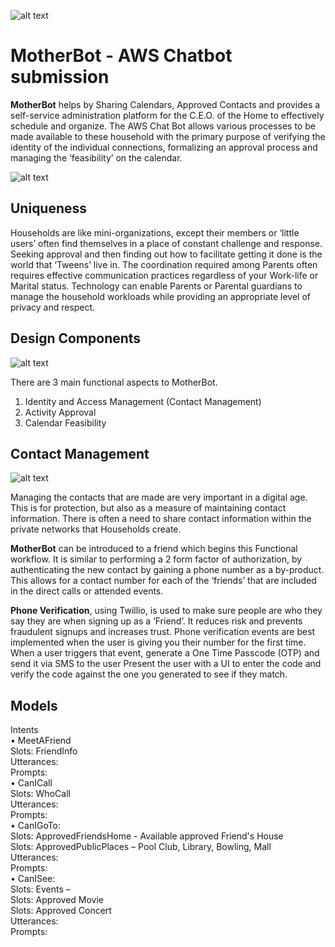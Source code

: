 ![alt text][aws]
# MotherBot - AWS Chatbot submission

**MotherBot** helps by Sharing Calendars, Approved Contacts and provides a self-service administration platform for the C.E.O. of the Home to effectively schedule and organize.  The AWS Chat Bot allows various processes to be made available to these household with the primary purpose of verifying the identity of the individual connections, formalizing an approval process and managing the ‘feasibility’ on the calendar.  

![alt text][serverless]

## **Uniqueness**

Households are like mini-organizations, except their members or ‘little users’ often find themselves in a place of constant challenge and response.  Seeking approval and then finding out how to facilitate getting it done is the world that ‘Tweens’ live in.  The coordination required among Parents often requires effective communication practices regardless of your Work-life or Marital status.  Technology can enable Parents or Parental guardians to manage the household workloads while providing an appropriate level of privacy and respect.

## Design Components
![alt text][motherbot]  

There are 3 main functional aspects to MotherBot.  

1.	Identity and Access Management (Contact Management)
2.	Activity Approval
3.	Calendar Feasibility

## Contact Management

![alt text][friend]  

Managing the contacts that are made are very important in a digital age.  This is for protection, but also as a measure of maintaining contact information.  There is often a need to share contact information within the private networks that Households create.  

**MotherBot** can be introduced to a friend which begins this Functional workflow.  It is similar to performing a 2 form factor of authorization, by authenticating the new contact by gaining a phone number as a by-product.  This allows for a contact number for each of the ‘friends’ that are included in the direct calls or attended events.  

**Phone Verification**, using Twillio, is used to make sure people are who they say they are when signing up as a ‘Friend’. It reduces risk and prevents fraudulent signups and increases trust. Phone verification events are best implemented when the user is giving you their number for the first time.  When a user triggers that event, generate a One Time Passcode (OTP) and send it via SMS to the user Present the user with a UI to enter the code and verify the code against the one you generated to see if they match.   


## Models
Intents  
• MeetAFriend  
  Slots: FriendInfo  
  Utterances:  
  Prompts:  
• CanICall  
  Slots: WhoCall  
  Utterances:  
  Prompts:  
• CanIGoTo:   
  Slots: ApprovedFriendsHome - Available approved Friend's House  
  Slots: ApprovedPublicPlaces – Pool Club, Library, Bowling, Mall  
  Utterances:  
  Prompts:  
• CanISee:  
  Slots: Events –   
  Slots: Approved Movie   
  Slots: Approved Concert  
  Utterances:  
  Prompts:  

[aws]: https://bentowner.blob.core.windows.net/images/EPS.png?raw=true "AWS Chatbot Challenge"
[friend]: https://bentowner.blob.core.windows.net/images/meetafriend.png?raw=true "Meet a friend Intent"
[serverless]: https://bentowner.blob.core.windows.net/images/serverlessarch.png?raw=true "AWS serverless arch"
[motherbot]: https://bentowner.blob.core.windows.net/images/MotherBot2.png?raw=true "MotherBot"

